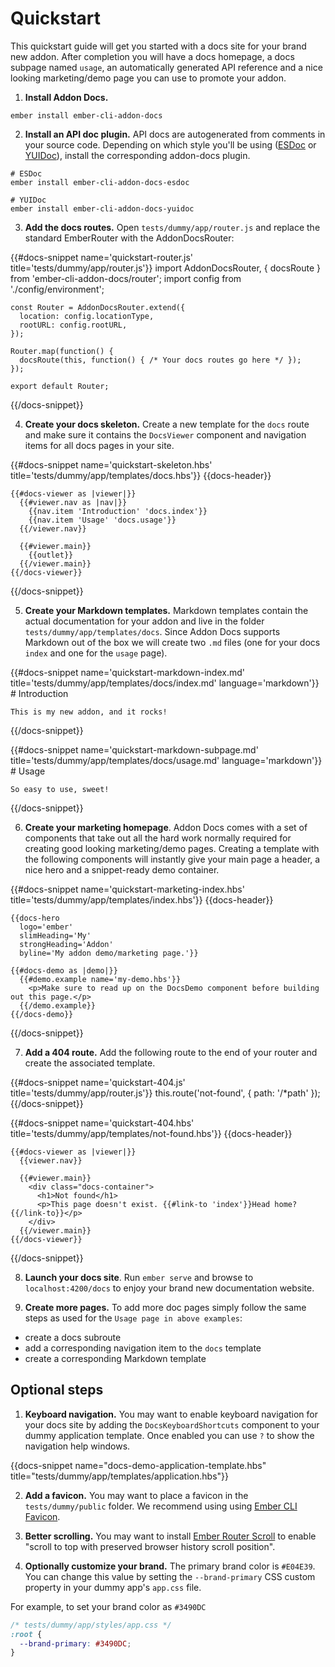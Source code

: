 # Quickstart

This quickstart guide will get you started with a docs site for your brand new
addon. After completion you will have a docs homepage, a docs subpage named
`usage`, an automatically generated API reference and a nice looking
marketing/demo page you can use to promote your addon.

1. **Install Addon Docs.**

  ```
  ember install ember-cli-addon-docs
  ```

2. **Install an API doc plugin.** API docs are autogenerated from comments in your source code. Depending on which style you'll be using ([ESDoc](https://esdoc.org/) or [YUIDoc](http://yui.github.io/yuidoc/)), install the corresponding addon-docs plugin.

  ```
  # ESDoc
  ember install ember-cli-addon-docs-esdoc

  # YUIDoc
  ember install ember-cli-addon-docs-yuidoc
  ```

3. **Add the docs routes.** Open `tests/dummy/app/router.js` and replace the
standard EmberRouter with the AddonDocsRouter:

  {{#docs-snippet name='quickstart-router.js' title='tests/dummy/app/router.js'}}
    import AddonDocsRouter, { docsRoute } from 'ember-cli-addon-docs/router';
    import config from './config/environment';

    const Router = AddonDocsRouter.extend({
      location: config.locationType,
      rootURL: config.rootURL,
    });

    Router.map(function() {
      docsRoute(this, function() { /* Your docs routes go here */ });
    });

    export default Router;
  {{/docs-snippet}}

4. **Create your docs skeleton.** Create a new template for the `docs` route
and make sure it contains the `DocsViewer` component and navigation items for
all docs pages in your site.

  {{#docs-snippet name='quickstart-skeleton.hbs' title='tests/dummy/app/templates/docs.hbs'}}
    {{docs-header}}

    {{#docs-viewer as |viewer|}}
      {{#viewer.nav as |nav|}}
        {{nav.item 'Introduction' 'docs.index'}}
        {{nav.item 'Usage' 'docs.usage'}}
      {{/viewer.nav}}

      {{#viewer.main}}
        {{outlet}}
      {{/viewer.main}}
    {{/docs-viewer}}
  {{/docs-snippet}}

5. **Create your Markdown templates.** Markdown templates contain the actual
documentation for your addon and live in the folder
`tests/dummy/app/templates/docs`. Since Addon Docs supports Markdown out
of the box we will create two `.md` files (one for your docs `index` and one
for the `usage` page).

  {{#docs-snippet name='quickstart-markdown-index.md' title='tests/dummy/app/templates/docs/index.md' language='markdown'}}
    # Introduction

    This is my new addon, and it rocks!
  {{/docs-snippet}}

  {{#docs-snippet name='quickstart-markdown-subpage.md' title='tests/dummy/app/templates/docs/usage.md' language='markdown'}}
    # Usage

    So easy to use, sweet!
  {{/docs-snippet}}

6. **Create your marketing homepage**. Addon Docs comes with a set of
components that take out all the hard work normally required for creating
good looking marketing/demo pages. Creating a template with the following
components will instantly give your main page a header, a nice hero
and a snippet-ready demo container.

  {{#docs-snippet name='quickstart-marketing-index.hbs' title='tests/dummy/app/templates/index.hbs'}}
    {{docs-header}}

    {{docs-hero
      logo='ember'
      slimHeading='My'
      strongHeading='Addon'
      byline='My addon demo/marketing page.'}}

    {{#docs-demo as |demo|}}
      {{#demo.example name='my-demo.hbs'}}
        <p>Make sure to read up on the DocsDemo component before building out this page.</p>
      {{/demo.example}}
    {{/docs-demo}}
  {{/docs-snippet}}

7. **Add a 404 route.** Add the following route to the end of your router and
create the associated template.

  {{#docs-snippet name='quickstart-404.js' title='tests/dummy/app/router.js'}}
    this.route('not-found', { path: '/*path' });
  {{/docs-snippet}}

  {{#docs-snippet name='quickstart-404.hbs' title='tests/dummy/app/templates/not-found.hbs'}}
    {{docs-header}}

    {{#docs-viewer as |viewer|}}
      {{viewer.nav}}

      {{#viewer.main}}
        <div class="docs-container">
          <h1>Not found</h1>
          <p>This page doesn't exist. {{#link-to 'index'}}Head home?{{/link-to}}</p>
        </div>
      {{/viewer.main}}
    {{/docs-viewer}}
  {{/docs-snippet}}

8. **Launch your docs site**. Run `ember serve` and browse to
`localhost:4200/docs` to enjoy your brand new documentation website.

9. **Create more pages.** To add more doc pages simply follow the same steps as
used for the `Usage page in above examples`:

  - create a docs subroute
  - add a corresponding navigation item to the `docs` template
  - create a corresponding Markdown template

## Optional steps

1. **Keyboard navigation.** You may want to enable keyboard navigation for your
docs site by adding the `DocsKeyboardShortcuts` component to your dummy
application template. Once enabled you can use `?` to show the navigation help
windows.

  {{docs-snippet name="docs-demo-application-template.hbs" title="tests/dummy/app/templates/application.hbs"}}

2. **Add a favicon.** You may want to place a favicon in the
`tests/dummy/public` folder. We recommend using using
 [Ember CLI Favicon](https://github.com/davewasmer/ember-cli-favicon).

3. **Better scrolling.** You may want to install
[Ember Router Scroll](https://github.com/dollarshaveclub/ember-router-scroll)
to enable "scroll to top with preserved browser history scroll position".

4. **Optionally customize your brand.** The primary brand color is <span class='docs-text-brand'>`#E04E39`</span>. You can change this value by setting the `--brand-primary` CSS custom property in your dummy app's `app.css` file.

  For example, to set your brand color as `#3490DC`

  ```css
  /* tests/dummy/app/styles/app.css */
  :root {
    --brand-primary: #3490DC;
  }
  ```
